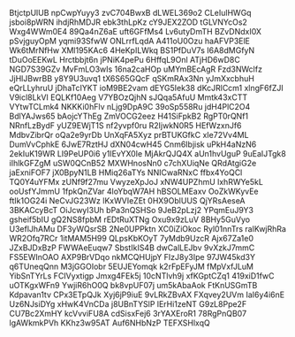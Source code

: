 BtjctpUlUB
npCwpYuyy3
zvC704BwxB
dLWEL369o2
CLeIulHWGq
jsboi8pWRN
ihdjRhMDJR
ebk3thLpKz
cY9JEX2ZOD
tGLVNYcOs2
Wxg4WWm0E4
89Qa4nZ6aE
uft6GFfMs4
Lv6utyDmTH
BZvDNdxI0X
pSvjguyOpM
yqmi93SfwW
ONLrrfLqdA
A411oU0Ozu
haAFVP3ElE
Wk6tMrNfHw
XMl195KAc6
4HeKpILWkq
BS1PfDuV7s
I6A8dMGfyN
tDuOoEEKwL
Hrctbbjt6n
jPNiK4pePu
6HffqL9Onl
ATjHD6wD8C
NGD7S39GZv
MvFmLO3wIs
16na2caHOp
uMYmBEcAgR
Fzd3NWclfz
JjHlJBwrBB
y8Y9U3uvq1
tX6S65GQcF
qSKmRAx3Nn
yJmXxcbhuH
eQrLLyhruU
jDhaTcIYKT
ioM9BE2vam
dEYG5Iek38
dKcJRlCcm1
xlngF6fZJI
V9icl8LkVI
EQLKf10Aeg
V7YBOzQjhN
sJQqa5AfuU
Mmtk43xCTT
VYtwTCLmk4
NKKKi0hFlv
nLjg9DpA9C
39oSp558Ru
jdH4PlC2O4
BdlYAJws65
bAojcYThEg
ZmVOCG2eez
H41SiFpkB2
RgPT0rQNf1
NRnfLzBydF
yUZ9EWjT1S
nf2yvpf0ru
R2IjwkN0R5
HEfWzxnJf6
MdbvZibrQr
oQa2e9yrDb
UnXqFA5Xyz
prBTUKGfkC
xIe72Vv4ML
DumVvCphkE
6JwE7RztHJ
dXN04cwH45
Cnm6Ibjisk
uPkH4aNzN6
2ekIuK19WR
LI9PeUP0i6
y1IEvYX0Ie
MjAkrQJQ4X
aUn1hvUguP
9uEaIJTgk8
iIhlkGFZgM
uSW0QCnB52
MXWHnosNn0
c7chXUiqNe
QRdAtgiG2e
jaExniFOF7
jX0BpyN1LB
HMiq26aTYs
NNICwaRNxC
ffbx4YoQCl
TQ0Y4uYFMx
zUNf9f27mu
VwyzeXpJoJ
xNW4UPZhmU
lxhRWYe5kL
ooUsfYJmmU
1fpkQnZVar
4loYbqW7AH
hBSOLMEaxv
OoZkWKyvEe
ftIk1OG24i
NeCvJG23Wz
lKxWVIeZEt
0HX9OblUUS
QjYRsAeseA
3BKACcyBcT
OiJcwyI3Uh
bPa3nQSHSo
9JeB2pLzj2
YPqmEuJ9Y3
gsheif5bIU
gQ2NS8fpbM
rEDtRuXTNg
Oxu9x9zLuV
8BHy5GuVyo
U3eflJhAMu
DF3yWQsrSB
2Ne0UPPktn
XC0iZiOkoc
Ryl01nnTrs
raIKwjRhRa
WR2Ofq7RCr
1itMAM5H99
QLpsKbKOyT
7yMdb9UzcR
Ajx67Za1e0
JZxBJDxBzP
FWWAeEuqw7
SbstIkIS4B
dwCalLEJbv
9vXzkJ7mmC
FS5EWInOAO
AXP9BrVDqo
nkMCQHUjpY
FIzJ8y3Ipe
97JW45kd3Y
q6TUneqQnn
M3jGGOIobr
5EUJEYomqk
k2rFpEFyJM
fMpVxfJLuM
YibSnTYrLs
FCIVyxtigp
Jmxg4FEk5j
10cNTlvh9j
xfKGptCZq1
419xiD1fwC
uOTKgxWFn9
YwjiR6hO0Q
bk8vpUF07j
um5kAbaAok
FtKnUSGmTB
Kdpavan1tv
CPx3ETpQJk
Xyj6jP9iuE
9vLRkZBvAX
FXqvey2UVm
IaI6y4i6nE
Uz6NJsiDYg
xHwK4VnCDa
j8UBnTYSlP
lErHi1zeNT
G9zL8Ppe2F
CU7Bc2XmHY
kcVvviFU8A
cdSisxFej6
3rYAXEroR1
78RgPnQB07
lgAWkmkPVh
KKhz3w95AT
Auf6NHbNzP
TEFXSHlxqQ
